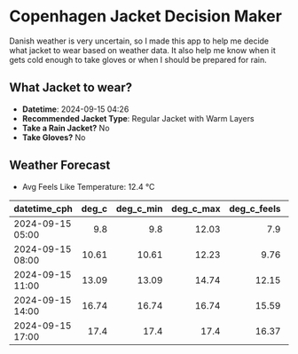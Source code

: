 
# Copenhagen Jacket Decision Maker

Danish weather is very uncertain, so I made this app to help me decide what jacket to wear based on weather data. 
It also help me know when it gets cold enough to take gloves or when I should be prepared for rain.

## What Jacket to wear?

- **Datetime**: 2024-09-15 04:26
- **Recommended Jacket Type**: Regular Jacket with Warm Layers
- **Take a Rain Jacket?** No
- **Take Gloves?** No

## Weather Forecast
- Avg Feels Like Temperature: 12.4 °C

| datetime_cph     |   deg_c |   deg_c_min |   deg_c_max |   deg_c_feels | weather   | wind   | rain   |
|:-----------------|--------:|------------:|------------:|--------------:|:----------|:-------|:-------|
| 2024-09-15 05:00 |    9.8  |        9.8  |       12.03 |          7.9  | Clear     | Low    | None   |
| 2024-09-15 08:00 |   10.61 |       10.61 |       12.23 |          9.76 | Clear     | Low    | None   |
| 2024-09-15 11:00 |   13.09 |       13.09 |       14.74 |         12.15 | Clouds    | Low    | None   |
| 2024-09-15 14:00 |   16.74 |       16.74 |       16.74 |         15.59 | Clouds    | Low    | None   |
| 2024-09-15 17:00 |   17.4  |       17.4  |       17.4  |         16.37 | Clear     | Low    | None   |
        